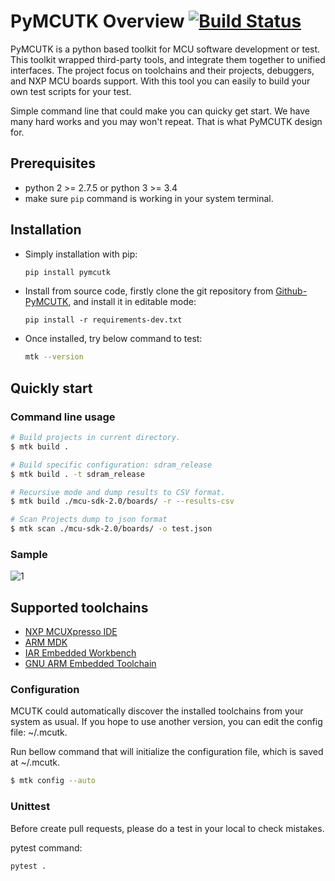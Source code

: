PyMCUTK Overview [![Build Status](https://travis-ci.org/Hoohaha/pymcutk.svg?branch=master)](https://travis-ci.org/Hoohaha/pymcutk)
==============


PyMCUTK is a python based toolkit for MCU software development or test. This toolkit wrapped third-party tools, and integrate them together to unified interfaces. The project focus on toolchains and their projects, debuggers, and NXP MCU boards support. With this tool you can easily to build your own test scripts for your test.

Simple command line that could make you can quicky get start. We have many hard works and you may won't repeat. That is what PyMCUTK design for.

## Prerequisites

- python 2 >= 2.7.5 or python 3 >= 3.4
- make sure `pip` command is working in your system terminal.

## Installation

- Simply installation with pip:

    ```bash
    pip install pymcutk
    ```

- Install from source code, firstly clone the git repository from [Github-PyMCUTK](https://github.com/Hoohaha/pymcutk),
and install it in editable mode:

    ```
    pip install -r requirements-dev.txt
    ```

- Once installed, try below command to test:

    ```bash
    mtk --version
    ```

## Quickly start


### Command line usage


```bash
# Build projects in current directory.
$ mtk build .

# Build specific configuration: sdram_release
$ mtk build . -t sdram_release

# Recursive mode and dump results to CSV format.
$ mtk build ./mcu-sdk-2.0/boards/ -r --results-csv

# Scan Projects dump to json format
$ mtk scan ./mcu-sdk-2.0/boards/ -o test.json
```

### Sample

![1](doc/imgs/sample.png)

## Supported toolchains

- [NXP MCUXpresso IDE](https://www.nxp.com/support/developer-resources/software-development-tools/mcuxpresso-software-and-tools/mcuxpresso-integrated-development-environment-ide:MCUXpresso-IDE)
- [ARM MDK](http://www2.keil.com/mdk5)
- [IAR Embedded Workbench](https://www.iar.com/iar-embedded-workbench/)
- [GNU ARM Embedded Toolchain](https://developer.arm.com/tools-and-software/open-source-software/developer-tools/gnu-toolchain/gnu-rm)

### Configuration

MCUTK could automatically discover the installed toolchains from your system as usual.
If you hope to use another version, you can edit the config file: ~/.mcutk.

Run bellow command that will initialize the configuration file, which is saved at ~/.mcutk.

```bash
$ mtk config --auto
```


### Unittest

Before create pull requests, please do a test in your local to check mistakes.

pytest command:

```bash
pytest .
```
